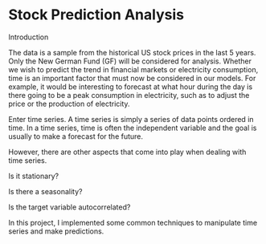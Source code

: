 # Stock Prediction Analysis

Introduction

The data is a sample from the historical US stock prices in the last 5 years. Only the New German Fund (GF) will be considered 
for analysis.
Whether we wish to predict the trend in financial markets or electricity consumption, time is an important factor that must now 
be considered in our models. For example, it would be interesting to forecast at what hour during the day is there going to be a 
peak consumption in electricity, such as to adjust the price or the production of electricity.

Enter time series. A time series is simply a series of data points ordered in time. In a time series, time is often the 
independent variable and the goal is usually to make a forecast for the future.

However, there are other aspects that come into play when dealing with time series.

Is it stationary?

Is there a seasonality?

Is the target variable autocorrelated?

In this project, I implemented some common techniques to manipulate time series and make predictions.

